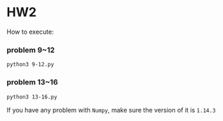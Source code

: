 # HW2
How to execute:
### problem 9~12
```
python3 9-12.py
```

### problem 13~16
```
python3 13-16.py
```



If you have any problem with `Numpy`, make sure the version of it is `1.14.3`

